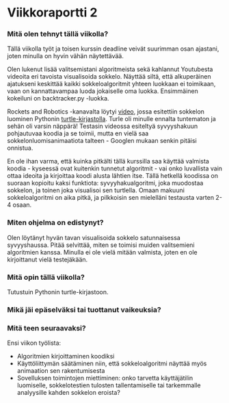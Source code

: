 # Viikkoraportti 2

### Mitä olen tehnyt tällä viikolla?

Tällä viikolla työt ja toisen kurssin deadline veivät suurimman osan ajastani, joten minulla on hyvin vähän näytettävää.

Olen lukenut lisää valitsemistani algoritmeista sekä kahlannut Youtubesta videoita eri tavoista visualisoida sokkelo. Näyttää siltä, että alkuperäinen ajatukseni keskittää kaikki sokkeloalgoritmit yhteen luokkaan ei toimikaan, vaan on kannattavampaa luoda jokaiselle oma luokka. Ensimmäinen kokeiluni on backtracker.py -luokka.

Rockets and Robotics -kanavalta löytyi [video](https://www.youtube.com/watch?v=jZQ31-4_8KM&t=216s), jossa esitettiin sokkelon luominen Pythonin [turtle-kirjastolla](https://docs.python.org/3/library/turtle.html). Turle oli minulle ennalta tuntematon ja sehän oli varsin näppärä! Testasin videossa esiteltyä syvyyshakuun pohjautuvaa koodia ja se toimii, mutta en vielä saa sokkelonluomisanimaatiota talteen - Googlen mukaan senkin pitäisi onnistua. 

En ole ihan varma, että kuinka pitkälti tällä kurssilla saa käyttää valmista koodia - kyseessä ovat kuitenkin tunnetut algoritmit - vai onko luvallista vain ottaa ideoita ja kirjoittaa koodi alusta lähtien itse. Tällä hetkellä koodissa on suoraan kopioitu kaksi funktiota: syvyyhakualgoritmi, joka muodostaa sokkelon, ja toinen joka visualisoi sen turtlella. Omaan makuuni sokkeloalgoritmi on aika pitkä, ja pilkkoisin sen mielelläni testausta varten 2-4 osaan. 


### Miten ohjelma on edistynyt?

Olen löytänyt hyvän tavan visualisoida sokkelo satunnaisessa syvyyshaussa. Pitää selvittää, miten se toimisi muiden valitsemieni algoritmien kanssa. Minulla ei ole vielä mitään valmista, joten en ole kirjoittanut vielä testejäkään. 


### Mitä opin tällä viikolla?

Tutustuin Pythonin turtle-kirjastoon.


### Mikä jäi epäselväksi tai tuottanut vaikeuksia? 




### Mitä teen seuraavaksi?

Ensi viikon työlista:
- Algoritmien kirjoittaminen koodiksi
- Käyttöliittymän säätäminen niin, että sokkeloalgoritmi näyttää myös animaation sen rakentumisesta
- Sovelluksen toimintojen miettiminen: onko tarvetta käyttäjätilin luomiselle, sokkelotestien tulosten tallentamiselle tai tarkemmalle analyysille kahden sokkelon eroista? 
